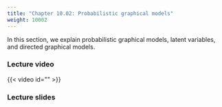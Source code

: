 ```yaml
---
title: "Chapter 10.02: Probabilistic graphical models"
weight: 10002
---
```

In this section, we explain probabilistic graphical models, latent variables, and directed graphical models.

<!--more-->

### Lecture video

{{< video id="" >}}

### Lecture slides

